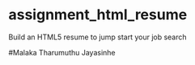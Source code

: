 # assignment_html_resume
Build an HTML5 resume to jump start your job search

#Malaka Tharumuthu Jayasinhe
